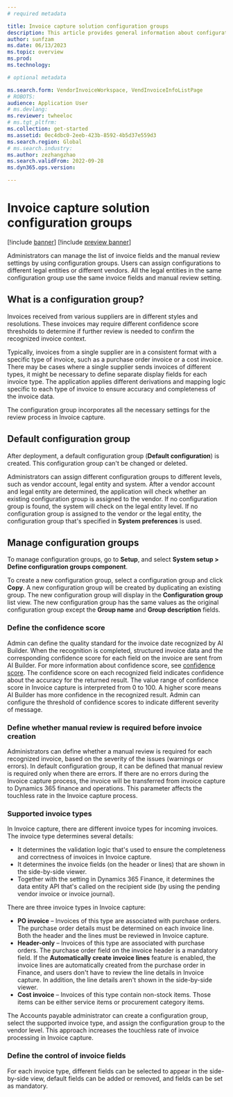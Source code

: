 ```yaml
---
# required metadata

title: Invoice capture solution configuration groups
description: This article provides general information about configuration groups in the Invoice capture solution.
author: sunfzam
ms.date: 06/13/2023
ms.topic: overview
ms.prod: 
ms.technology: 

# optional metadata

ms.search.form: VendorInvoiceWorkspace, VendInvoiceInfoListPage
# ROBOTS: 
audience: Application User
# ms.devlang: 
ms.reviewer: twheeloc
# ms.tgt_pltfrm: 
ms.collection: get-started
ms.assetid: 0ec4dbc0-2eeb-423b-8592-4b5d37e559d3
ms.search.region: Global
# ms.search.industry: 
ms.author: zezhangzhao
ms.search.validFrom: 2022-09-28
ms.dyn365.ops.version: 

---
```


# Invoice capture solution configuration groups

[!include [banner](../includes/banner.md)]
[!include [preview banner](../includes/preview-banner.md)]

Administrators can manage the list of invoice fields and the manual review settings by using configuration groups. Users can assign configurations to different legal entities or different vendors. All the legal entities in the same configuration group use the same invoice fields and manual review setting.

## What is a configuration group?

Invoices received from various suppliers are in different styles and resolutions. These invoices may require different confidence score thresholds to determine if further review is needed to confirm the recognized invoice context.

Typically, invoices from a single supplier are in a consistent format with a specific type of invoice, such as a purchase order invoice or a cost invoice. There may be cases where a single supplier sends invoices of different types, it might be necessary to define separate display fields for each invoice type. The application applies different derivations and mapping logic specific to each type of invoice to ensure accuracy and completeness of the invoice data.

The configuration group incorporates all the necessary settings for the review process in Invoice capture.

## Default configuration group

After deployment, a default configuration group (**Default configuration**) is created. This configuration group can't be changed or deleted.

Administrators can assign different configuration groups to different levels, such as vendor account, legal entity and system. After a vendor account and legal entity are determined, the application will check whether an existing configuration group is assigned to the vendor. If no configuration group is found, the system will check on the legal entity level. If no configuration group is assigned to the vendor or the legal entity, the configuration group that's specified in **System preferences** is used. 


## Manage configuration groups

To manage configuration groups, go to **Setup**, and select **System setup \> Define configuration groups component**.

To create a new configuration group, select a configuration group and click **Copy**. A new configuration group will be created by duplicating an existing group. The new configuration group will display in the **Configuration group** list view. The new configuration group has the same values as the original configuration group except the **Group name** and **Group description** fields. 

### Define the confidence score

Admin can define the quality standard for the invoice date recognized by AI Builder. When the recognition is completed, structured invoice data and the corresponding confidence score for each field on the invoice are sent from AI Builder. For more information about confidence score, see [confidence score](../../azure/cognitive-services/language-service/question-answering/concepts/confidence-score). The confidence score on each recognized field indicates confidence about the accuracy for the returned result. The value range of confidence score in Invoice capture is interpreted from 0 to 100. A higher score means AI Builder has more confidence in the recognized result. Admin can configure the threshold of confidence scores to indicate different severity of message.

### Define whether manual review is required before invoice creation

Administrators can define whether a manual review is required for each recognized invoice, based on the severity of the issues (warnings or errors). 
In default configuration group, it can be defined that manual review is required only when there are errors. If there are no errors during the Invoice capture process, the invoice will be transferred from invoice capture to Dynamics 365 finance and operations. This parameter affects the touchless rate in the Invoice capture process. 

### Supported invoice types

In Invoice capture, there are different invoice types for incoming invoices. The invoice type determines several details:

- It determines the validation logic that's used to ensure the completeness and correctness of invoices in Invoice capture.
- It determines the invoice fields (on the header or lines) that are shown in the side-by-side viewer.
- Together with the setting in Dynamics 365 Finance, it determines the data entity API that's called on the recipient side (by using the pending vendor invoice or invoice journal).

There are three invoice types in Invoice capture:

- **PO invoice** – Invoices of this type are associated with purchase orders. The purchase order details must be determined on each invoice line. Both the header and the lines must be reviewed in Invoice capture.
- **Header-only** – Invoices of this type are associated with purchase orders. The purchase order field on the invoice header is a mandatory field. If the **Automatically create invoice lines** feature is enabled, the invoice lines are automatically created from the purchase order in Finance, and users don't have to review the line details in Invoice capture. In addition, the line details aren't shown in the side-by-side viewer.
- **Cost invoice** – Invoices of this type contain non-stock items. Those items can be either service items or procurement category items.

The Accounts payable administrator can create a configuration group, select the supported invoice type, and assign the configuration group to the vendor level. This approach increases the touchless rate of invoice processing in Invoice capture.

### Define the control of invoice fields

For each invoice type, different fields can be selected to appear in the side-by-side view, default fields can be added or removed, and fields can be set as mandatory.


